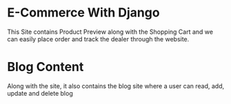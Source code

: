 # E-Commerce With Django
<p> This Site contains Product Preview along with the Shopping Cart and we can easily place order and track the dealer through the website.</p>

# Blog Content
<p> Along with the site, it also contains the blog site where a user can read, add, update and delete blog</p>
